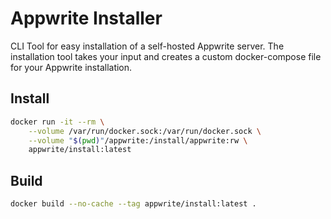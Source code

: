 # Appwrite Installer

CLI Tool for easy installation of a self-hosted Appwrite server. The installation tool takes your input and creates a custom docker-compose file for your Appwrite installation.

## Install

```bash
docker run -it --rm \
    --volume /var/run/docker.sock:/var/run/docker.sock \
    --volume "$(pwd)"/appwrite:/install/appwrite:rw \
    appwrite/install:latest
```

## Build

```bash
docker build --no-cache --tag appwrite/install:latest .
```
